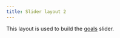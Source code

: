 ```yaml
---
title: Slider layout 2
---
```

This layout is used to build the [goals](/?p=components-goals) slider.